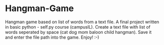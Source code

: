 # Hangman-Game

Hangman game based on list of words from a text file. A final project written in basic python - self.py course (campusIL).
Create a text file with list of words seperated by space (cat dog mom baloon child hangman). Save it and enter the file path into the game.
Enjoy! :-)

